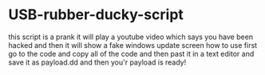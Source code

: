 # USB-rubber-ducky-script
this script is a prank it will play a youtube video which says you have been hacked and then it will show a fake windows update screen 
how to use first go to the code and copy all of the code and then past it in a text editor and save it as payload.dd and then you'r payload is ready!
